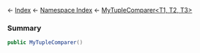 ← [Index](Api-Index) ← [Namespace Index](Namespace-Index) ← [MyTupleComparer\<T1, T2, T3\>](VRage.MyTupleComparer`3)

### Summary

```csharp
public MyTupleComparer()
```

